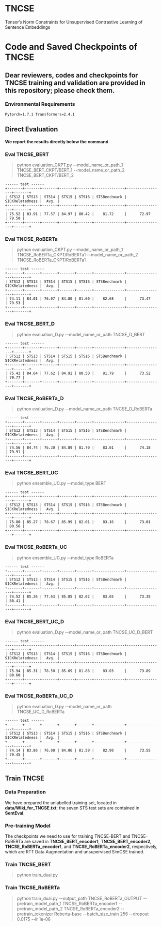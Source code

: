 # TNCSE
Tensor’s Norm Constraints for Unsupervised Contrastive Learning of Sentence Embeddings

# Code and Saved Checkpoints of TNCSE

## Dear reviewers, codes and checkpoints for TNCSE training and validation are provided in this repository; please check them.

### Environmental Requirements
```
Pytorch=1.7.1 Transformers=2.4.1
```
## Direct Evaluation

#### We report the results directly below the command.

### Eval TNCSE_BERT

>python evaluation_CKPT.py --model_name_or_path_1 TNCSE_BERT_CKPT/BERT_1 --model_name_or_path_2 TNCSE_BERT_CKPT/BERT_2


    ------ test ------
    +-------+-------+-------+-------+-------+--------------+-----------------+-------+
    | STS12 | STS13 | STS14 | STS15 | STS16 | STSBenchmark | SICKRelatedness |  Avg. |
    +-------+-------+-------+-------+-------+--------------+-----------------+-------+
    | 75.52 | 83.91 | 77.57 | 84.97 | 80.42 |    81.72     |      72.97      | 79.58 |
    +-------+-------+-------+-------+-------+--------------+-----------------+-------+


### Eval TNCSE_RoBERTa

>python evaluation_CKPT.py --model_name_or_path_1 TNCSE_RoBERTa_CKPT/RoBERTa1 --model_name_or_path_2 TNCSE_RoBERTa_CKPT/RoBERTa1

    ------ test ------
    +-------+-------+-------+-------+-------+--------------+-----------------+-------+
    | STS12 | STS13 | STS14 | STS15 | STS16 | STSBenchmark | SICKRelatedness |  Avg. |
    +-------+-------+-------+-------+-------+--------------+-----------------+-------+
    | 74.11 | 84.01 | 76.07 | 84.80 | 81.60 |    82.68     |      73.47      | 79.53 |
    +-------+-------+-------+-------+-------+--------------+-----------------+-------+


### Eval TNCSE_BERT_D

>python evaluation_D.py --model_name_or_path TNCSE_D_BERT

    ------ test ------
    +-------+-------+-------+-------+-------+--------------+-----------------+-------+
    | STS12 | STS13 | STS14 | STS15 | STS16 | STSBenchmark | SICKRelatedness |  Avg. |
    +-------+-------+-------+-------+-------+--------------+-----------------+-------+
    | 75.42 | 84.64 | 77.62 | 84.92 | 80.50 |    81.79     |      73.52      | 79.77 |
    +-------+-------+-------+-------+-------+--------------+-----------------+-------+


### Eval TNCSE_RoBERTa_D

>python evaluation_D.py --model_name_or_path TNCSE_D_RoBERTa

    ------ test ------
    +-------+-------+-------+-------+-------+--------------+-----------------+-------+
    | STS12 | STS13 | STS14 | STS15 | STS16 | STSBenchmark | SICKRelatedness |  Avg. |
    +-------+-------+-------+-------+-------+--------------+-----------------+-------+
    | 74.56 | 84.74 | 76.30 | 84.89 | 81.70 |    83.01     |      74.18      | 79.91 |
    +-------+-------+-------+-------+-------+--------------+-----------------+-------+


### Eval TNCSE_BERT_UC

>python ensemble_UC.py --model_type BERT

    ------ test ------
    +-------+-------+-------+-------+-------+--------------+-----------------+-------+
    | STS12 | STS13 | STS14 | STS15 | STS16 | STSBenchmark | SICKRelatedness |  Avg. |
    +-------+-------+-------+-------+-------+--------------+-----------------+-------+
    | 75.80 | 85.27 | 78.67 | 85.99 | 82.01 |    83.16     |      73.01      | 80.56 |
    +-------+-------+-------+-------+-------+--------------+-----------------+-------+


### Eval TNCSE_RoBERTa_UC

>python ensemble_UC.py --model_type RoBERTa

    ------ test ------
    +-------+-------+-------+-------+-------+--------------+-----------------+-------+
    | STS12 | STS13 | STS14 | STS15 | STS16 | STSBenchmark | SICKRelatedness |  Avg. |
    +-------+-------+-------+-------+-------+--------------+-----------------+-------+
    | 74.52 | 85.26 | 77.63 | 85.85 | 82.62 |    83.65     |      73.35      | 80.41 |
    +-------+-------+-------+-------+-------+--------------+-----------------+-------+


### Eval TNCSE_BERT_UC_D

>python evaluation_D.py --model_name_or_path TNCSE_UC_D_BERT

    ------ test ------
    +-------+-------+-------+-------+-------+--------------+-----------------+-------+
    | STS12 | STS13 | STS14 | STS15 | STS16 | STSBenchmark | SICKRelatedness |  Avg. |
    +-------+-------+-------+-------+-------+--------------+-----------------+-------+
    | 75.94 | 85.31 | 78.50 | 85.69 | 81.86 |    83.03     |      73.89      | 80.60 |
    +-------+-------+-------+-------+-------+--------------+-----------------+-------+



### Eval TNCSE_RoBERTa_UC_D
>python evaluation_D.py --model_name_or_path TNCSE_UC_D_RoBERTa

    ------ test ------
    +-------+-------+-------+-------+-------+--------------+-----------------+-------+
    | STS12 | STS13 | STS14 | STS15 | STS16 | STSBenchmark | SICKRelatedness |  Avg. |
    +-------+-------+-------+-------+-------+--------------+-----------------+-------+
    | 74.14 | 83.86 | 76.08 | 84.06 | 81.59 |    82.90     |      73.55      | 79.45 |
    +-------+-------+-------+-------+-------+--------------+-----------------+-------+


## Train TNCSE

### Data Preparation

We have prepared the unlabelled training set, located in **data/Wiki_for_TNCSE.txt**; the seven STS test sets are contained in **SentEval**.

### Pre-training Model

The checkpoints we need to use for training TNCSE-BERT and TNCSE-RoBERTa are saved in **TNCSE_BERT_encoder1**, **TNCSE_BERT_encoder2**, **TNCSE_RoBERTa_encoder1**, and **TNCSE_RoBERTa_encoder2**, respectively, which are RTT Data Augmentation and unsupervised SimCSE trained.

### Train TNCSE_BERT

>python train_dual.py

### Train TNCSE_RoBERTa

>python train_dual.py --output_path TNCSE_RoBERTa_OUTPUT --pretrain_model_path_1 TNCSE_RoBERTa_encoder1 --pretrain_model_path_2 TNCSE_RoBERTa_encoder2 --pretrain_tokenizer Roberta-base --batch_size_train 256 --dropout 0.0175 --lr 1e-06
